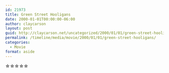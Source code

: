 ```yaml
---
id: 21973
title: Green Street Hooligans
date: 2000-01-01T00:00:00-06:00
author: claycarson
layout: post
guid: http://claycarson.net/uncategorized/2000/01/01/green-street-hooligans/
permalink: /timeline/media/movie/2000/01/01/green-street-hooligans/
categories:
  - Movie
format: aside
---
```

<div class="media-details"></div>

<div class="media-creator"></div>

<div class="media-rating">☆☆☆☆☆</div>